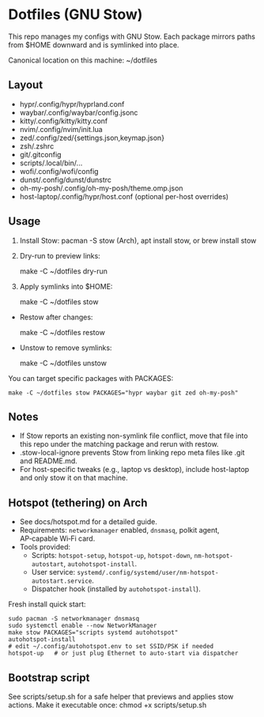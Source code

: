 # Dotfiles (GNU Stow)

This repo manages my configs with GNU Stow. Each package mirrors paths from $HOME downward and is symlinked into place.

Canonical location on this machine: ~/dotfiles

## Layout

- hypr/.config/hypr/hyprland.conf
- waybar/.config/waybar/config.jsonc
- kitty/.config/kitty/kitty.conf
- nvim/.config/nvim/init.lua
- zed/.config/zed/{settings.json,keymap.json}
- zsh/.zshrc
- git/.gitconfig
- scripts/.local/bin/...
- wofi/.config/wofi/config
- dunst/.config/dunst/dunstrc
- oh-my-posh/.config/oh-my-posh/theme.omp.json
- host-laptop/.config/hypr/host.conf (optional per-host overrides)

## Usage

1) Install Stow: pacman -S stow (Arch), apt install stow, or brew install stow

2) Dry-run to preview links:

    make -C ~/dotfiles dry-run

3) Apply symlinks into $HOME:

    make -C ~/dotfiles stow

- Restow after changes:

    make -C ~/dotfiles restow

- Unstow to remove symlinks:

    make -C ~/dotfiles unstow

You can target specific packages with PACKAGES:

    make -C ~/dotfiles stow PACKAGES="hypr waybar git zed oh-my-posh"

## Notes

- If Stow reports an existing non-symlink file conflict, move that file into this repo under the matching package and rerun with restow.
- .stow-local-ignore prevents Stow from linking repo meta files like .git and README.md.
- For host-specific tweaks (e.g., laptop vs desktop), include host-laptop and only stow it on that machine.

## Hotspot (tethering) on Arch

- See docs/hotspot.md for a detailed guide.
- Requirements: `networkmanager` enabled, `dnsmasq`, polkit agent, AP‑capable Wi‑Fi card.
- Tools provided:
  - Scripts: `hotspot-setup`, `hotspot-up`, `hotspot-down`, `nm-hotspot-autostart`, `autohotspot-install`.
  - User service: `systemd/.config/systemd/user/nm-hotspot-autostart.service`.
  - Dispatcher hook (installed by `autohotspot-install`).

Fresh install quick start:

    sudo pacman -S networkmanager dnsmasq
    sudo systemctl enable --now NetworkManager
    make stow PACKAGES="scripts systemd autohotspot"
    autohotspot-install
    # edit ~/.config/autohotspot.env to set SSID/PSK if needed
    hotspot-up   # or just plug Ethernet to auto-start via dispatcher



## Bootstrap script

See scripts/setup.sh for a safe helper that previews and applies stow actions.
Make it executable once: chmod +x scripts/setup.sh
